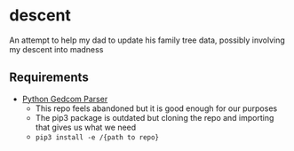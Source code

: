 # descent

An attempt to help my dad to update his family tree data, possibly involving my descent into madness

## Requirements

- [Python Gedcom Parser](https://github.com/joeyaurel/python-gedcom/tree/master)
  - This repo feels abandoned but it is good enough for our purposes
  - The pip3 package is outdated but cloning the repo and importing that gives us what we need
  - ```pip3 install -e /{path to repo}```
